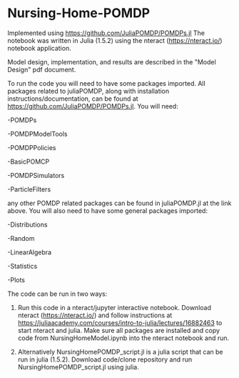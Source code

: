 # Nursing-Home-POMDP
Implemented using https://github.com/JuliaPOMDP/POMDPs.jl The notebook was written in Julia (1.5.2) using the nteract (https://nteract.io/) notebook application.

Model design, implementation, and results are described in the "Model Design" pdf document. 

To run the code you will need to have some packages imported. All packages related to juliaPOMDP, along with installation instructions/documentation, can be found at https://github.com/JuliaPOMDP/POMDPs.jl. You will need:

-POMDPs
 
-POMDPModelTools
 
-POMDPPolicies

-BasicPOMCP

-POMDPSimulators

-ParticleFilters

any other POMDP related packages can be found in juliaPOMDP.jl at the link above. You will also need to have some general packages imported:

-Distributions
 
 -Random

-LinearAlgebra

-Statistics
 
 -Plots

The code can be run in two ways:

1. Run this code in a nteract/jupyter interactive notebook. Download nteract (https://nteract.io/) and follow instructions at https://juliaacademy.com/courses/intro-to-julia/lectures/16882463 to start nteract and julia. Make sure all packages are installed and copy code from NursingHomeModel.ipynb into the nteract notebook and run.

2. Alternatively NursingHomePOMDP_script.jl is a julia script that can be run in julia (1.5.2). Download code/clone repository and run NursingHomePOMDP_script.jl using julia.
